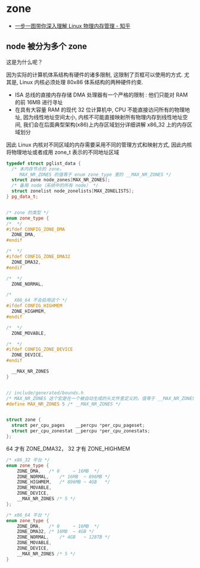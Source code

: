 # zone

- [一步一图带你深入理解 Linux 物理内存管理 - 知乎](https://zhuanlan.zhihu.com/p/585395024)

## node 被分为多个 zone

这是为什么呢？

因为实际的计算机体系结构有硬件的诸多限制, 这限制了页框可以使用的方式. 尤其是, Linux 内核必须处理 80x86 体系结构的两种硬件约束.

- ISA 总线的直接内存存储 DMA 处理器有一个严格的限制 : 他们只能对 RAM 的前 16MB 进行寻址
- 在具有大容量 RAM 的现代 32 位计算机中, CPU 不能直接访问所有的物理地址, 因为线性地址空间太小, 内核不可能直接映射所有物理内存到线性地址空间, 我们会在后面典型架构(x86)上内存区域划分详细讲解 x86_32 上的内存区域划分

因此 Linux 内核对不同区域的内存需要采用不同的管理方式和映射方式, 因此内核将物理地址或者成用 zone_t 表示的不同地址区域

```cpp
typedef struct pglist_data {
  /* 本内存节点的 zone，
     MAX_NR_ZONES 的值等于 enum zone_type 里的 __MAX_NR_ZONES */
  struct zone node_zones[MAX_NR_ZONES];
  /* 备用 node（系统中的所有 node） */
  struct zonelist node_zonelists[MAX_ZONELISTS];
} pg_data_t;


/* zone 的类型 */
enum zone_type {
/*  */
#ifdef CONFIG_ZONE_DMA
  ZONE_DMA,
#endif

/*  */
#ifdef CONFIG_ZONE_DMA32
  ZONE_DMA32,
#endif

/*  */
  ZONE_NORMAL,

/*
   X86_64 不会启用这个 */
#ifdef CONFIG_HIGHMEM
  ZONE_HIGHMEM,
#endif

/*  */
  ZONE_MOVABLE,

/*  */
#ifdef CONFIG_ZONE_DEVICE
  ZONE_DEVICE,
#endif

  __MAX_NR_ZONES
}


// include/generated/bounds.h
/* MAX_NR_ZONES 这个宏是在一个被自动生成的头文件里定义的，值等于 __MAX_NR_ZONES */
#define MAX_NR_ZONES 5 /* __MAX_NR_ZONES */


struct zone {
  struct per_cpu_pages    __percpu *per_cpu_pageset;
  struct per_cpu_zonestat __percpu *per_cpu_zonestats;
};
```

64 才有 ZONE_DMA32，
32 才有 ZONE_HIGHMEM

```cpp
/* x86_32 平台 */
enum zone_type {
	ZONE_DMA,	/* 0     ~ 16MB  */
	ZONE_NORMAL,	/* 16MB  ~ 896MB */
	ZONE_HIGHMEM,	/* 896MB ~ 4GB   */
	ZONE_MOVABLE,
	ZONE_DEVICE,
	__MAX_NR_ZONES /* 5 */
};

/* x86_64 平台 */
enum zone_type {
	ZONE_DMA,	/* 0     ~ 16MB  */
	ZONE_DMA32,	/* 16MB  ~ 4GB */
	ZONE_NORMAL,	/* 4GB   ~ 128TB */
	ZONE_MOVABLE,
	ZONE_DEVICE,
	__MAX_NR_ZONES /* 5 */
}
```
